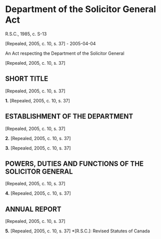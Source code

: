 # Department of the Solicitor General Act

R.S.C., 1985, c. S-13

[Repealed, 2005, c. 10, s. 37] - 2005-04-04

An Act respecting the Department of the Solicitor General

[Repealed, 2005, c. 10, s. 37]

## SHORT TITLE

[Repealed, 2005, c. 10, s. 37]

**1.** [Repealed, 2005, c. 10, s. 37]

## ESTABLISHMENT OF THE DEPARTMENT

[Repealed, 2005, c. 10, s. 37]

**2.** [Repealed, 2005, c. 10, s. 37]

**3.** [Repealed, 2005, c. 10, s. 37]

## POWERS, DUTIES AND FUNCTIONS OF THE SOLICITOR GENERAL

[Repealed, 2005, c. 10, s. 37]

**4.** [Repealed, 2005, c. 10, s. 37]

## ANNUAL REPORT

[Repealed, 2005, c. 10, s. 37]

**5.** [Repealed, 2005, c. 10, s. 37]
  *[R.S.C.]: Revised Statutes of Canada
